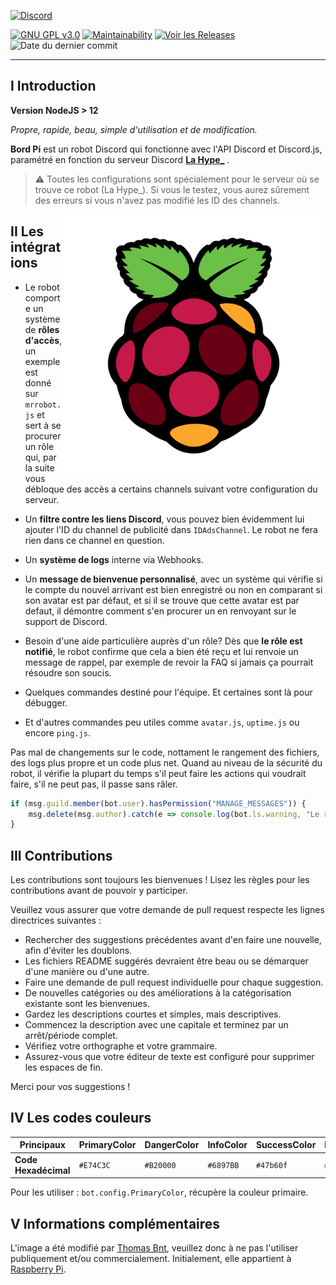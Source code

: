 
[![Discord](https://img.shields.io/discord/367753345575944221?color=%237289DA&label=Nous%20rejoindre&logo=Discord&logoColor=white&style=for-the-badge)](https://thomasbnt.fr/discord)

[![GNU GPL v3.0](https://flat.badgen.net/github/license/thomasbnt/Bord-Pi)](LICENSE)
[![Maintainability](https://api.codeclimate.com/v1/badges/b0bf1aab3e4bfb75b16e/maintainability)](https://codeclimate.com/github/thomasbnt/Bord-Pi/maintainability)
[![Voir les Releases](https://flat.badgen.net/github/release/thomasbnt/Bord-Pi)](https://github.com/thomasbnt/Bord-Pi/releases)
![Date du dernier commit](https://flat.badgen.net/github/last-commit/thomasbnt/Bord-Pi)

____

## I Introduction

**Version NodeJS > 12**

*Propre, rapide, beau, simple d'utilisation et de modification.*

**Bord Pi** est un robot Discord qui fonctionne avec l'API Discord et Discord.js, paramétré en fonction du serveur Discord [**La Hype_**](https://thomasbnt.fr/discord) .

> ⚠ Toutes les configurations sont spécialement pour le serveur où se trouve ce robot (La Hype_). Si vous le testez, vous aurez sûrement des erreurs si vous n'avez pas modifié les ID des channels.

<img src="bordpi.png" alt="Logo Bord Pi" align="right" />

## II Les intégrations

- Le robot comporte un système de **rôles d'accès**, un exemple est donné sur `mrrobot.js` et sert à se procurer un rôle qui, par la suite vous débloque des accès a certains channels suivant votre configuration du serveur.

- Un **filtre contre les liens Discord**, vous pouvez bien évidemment lui ajouter l'ID du channel de publicité dans `IDAdsChannel`. Le robot ne fera rien dans ce channel en question.

- Un **système de logs** interne via Webhooks.

- Un **message de bienvenue personnalisé**, avec un système qui vérifie si le compte du nouvel arrivant est bien enregistré ou non en comparant si son avatar est par défaut, et si il se trouve que cette avatar est par defaut, il démontre comment s'en procurer un en renvoyant sur le support de Discord. 

- Besoin d'une aide particulière auprès d'un rôle? Dès que **le rôle est notifié**, le robot confirme que cela a bien été reçu et lui renvoie un message de rappel, par exemple de revoir la FAQ si jamais ça pourrait résoudre son soucis.

- Quelques commandes destiné pour l'équipe. Et certaines sont là pour débugger. 

- Et d'autres commandes peu utiles comme `avatar.js`, `uptime.js` ou encore `ping.js`.

Pas mal de changements sur le code, nottament le rangement des fichiers, des logs plus propre et un code plus net.
Quand au niveau de la sécurité du robot, il vérifie la plupart du temps s'il peut faire les actions qui voudrait faire, s'il ne peut pas, il passe sans râler. 

```js
if (msg.guild.member(bot.user).hasPermission("MANAGE_MESSAGES")) {
    msg.delete(msg.author).catch(e => console.log(bot.ls.warning, "Le robot n'a pas la permission de supprimer la commande faite par l'utilisateur."))
}
```

## III Contributions

Les contributions sont toujours les bienvenues ! Lisez les règles pour les contributions avant de pouvoir y participer.

Veuillez vous assurer que votre demande de pull request respecte les lignes directrices suivantes :

- Rechercher des suggestions précédentes avant d'en faire une nouvelle, afin d'éviter les doublons.
- Les fichiers README suggérés devraient être beau ou se démarquer d'une manière ou d'une autre.
- Faire une demande de pull request individuelle pour chaque suggestion.
- De nouvelles catégories ou des améliorations à la catégorisation existante sont les bienvenues.
- Gardez les descriptions courtes et simples, mais descriptives.
- Commencez la description avec une capitale et terminez par un arrêt/période complet.
- Vérifiez votre orthographe et votre grammaire.
- Assurez-vous que votre éditeur de texte est configuré pour supprimer les espaces de fin.

Merci pour vos suggestions !

## IV Les codes couleurs

| **Principaux**  | PrimaryColor | DangerColor | InfoColor | SuccessColor |  BlackColor | 
|---------|------------|----------|----------|----------|----------|
| **Code Hexadécimal** | `#E74C3C`   | `#B20000`  | `#6897BB`  | `#47b60f` | `#36393F` |

Pour les utiliser : `bot.config.PrimaryColor`, récupère la couleur primaire.

## V Informations complémentaires

L'image a été modifié par [Thomas Bnt](https://github.com/thomasbnt), veuillez donc à ne pas l'utiliser publiquement et/ou commercialement. 
Initialement, elle appartient à [Raspberry Pi](https://www.raspberrypi.org/trademark-rules/). 


